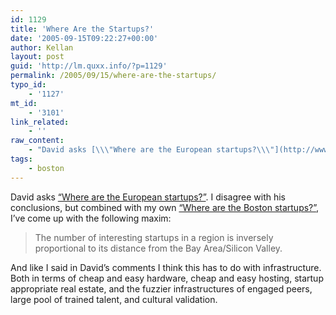 ```yaml
---
id: 1129
title: 'Where Are the Startups?'
date: '2005-09-15T09:22:27+00:00'
author: Kellan
layout: post
guid: 'http://lm.quxx.info/?p=1129'
permalink: /2005/09/15/where-are-the-startups/
typo_id:
    - '1127'
mt_id:
    - '3101'
link_related:
    - ''
raw_content:
    - "David asks [\\\"Where are the European startups?\\\"](http://www.loudthinking.com/arc/000509.html).  I disagree with his conclusions, but combined with my own [\\\"Where are the Boston startups?\\\"](http://laughingmeme.org/archives/003004.html), I\\'ve come up with the following maxim:\n\n> The number of interesting startups in a region is inversely proportional to its distance from the Bay Area/Silicon Valley.  \n\nAnd like I said in David\\'s comments I think this has to do with infrastructure.  Both in terms of cheap and easy hardware, cheap and easy hosting, startup appropriate real estate, and the fuzzier infrastructures of engaged peers, large pool of trained talent, and cultural validation."
tags:
    - boston
---
```


David asks [“Where are the European startups?”](http://www.loudthinking.com/arc/000509.html). I disagree with his conclusions, but combined with my own [“Where are the Boston startups?”](http://laughingmeme.org/archives/003004.html), I’ve come up with the following maxim:

> The number of interesting startups in a region is inversely proportional to its distance from the Bay Area/Silicon Valley.

And like I said in David’s comments I think this has to do with infrastructure. Both in terms of cheap and easy hardware, cheap and easy hosting, startup appropriate real estate, and the fuzzier infrastructures of engaged peers, large pool of trained talent, and cultural validation.